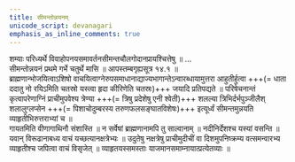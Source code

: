 ```yaml
---
title: सीमन्तोन्नयनम्
unicode_script: devanagari
emphasis_as_inline_comments: true
---
```



शम्याः परिध्यर्थे विवाहोपनयसमावर्तनसीमन्तचौलगोदानप्रायश्चित्तेषु ॥ …  
सीमन्तोन्नयनं प्रथमे गर्भे चतुर्थे मासि ॥ आपस्तम्बगृह्यसूत्र १४.१ ॥  
ब्राह्मणान्भोजयित्वाऽशिषो वाचयित्वाग्नेरुपसमाधानाद्याज्यभागान्तेऽन्वारब्धायामुत्तरा आहुतीर्हुत्वा +++(=  धाता ददातु नो रयिऽमिति चतस्रो यस्त्वा हृदा कीरिणेति चतस्रः)+++ जयादि प्रतिपद्यते ॥  परिषेचनान्तं कृत्वापरेणाग्निं प्राचीमुपवेश्य त्रेण्या +++(= त्रिषु प्रदेशेषु एनी श्वेती)+++ शलल्या त्रिभिर्दर्भपुञ्जीलैश् शलालुग्लप्सेन +++(= पिशाचोदुम्बरस्य तरुणफलसङ्घातविशेषः)+++ इत्यूर्ध्वं सीमन्तमुन्नयति व्याहृतीभिरुत्तराभ्यां च ॥  
गायतमिति वीणागाथिनौ संशास्ति ॥ न सर्वेषां ब्राह्मणानामपि तु साल्वानाम् ॥ नदीनिर्देशश्च यस्यां वसन्ति ॥  
यवान् विरूढानाबध्य वाचं यच्छत्यानक्षत्रेभ्यः ॥ उदुतेषु नक्षत्रेषु प्राचीमुदीचीं वा दिशमुपनिष्क्रम्य वत्समन्वारभ्य व्याहृतीश्च जपित्वा वाचं विसृजेत् ॥ व्याहृतयस्समस्ताः याजमानसमाम्नायात्प्रत्येतव्याः ॥
